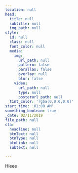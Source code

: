 ```yaml
---
location: null
head:
  title: null
  subtitle: null
  img_path: null
style:
  id: null
  class: null
  font_color: null
  media:
    img:
      url_path: null
      pattern: false
      parallax: false
      overlay: null
      blur: false
    video:
      url_path: null
      type: null
      posterurl_path: null
  tint_color: 'rgba(0,0,0,0.0)'
start_time: '01:00 AM'
something_boolean: true
_date: 02/11/2019
file_path: null
cta:
  headline: null
  btnText: null
  btnType: null
  btnLink: null
  subtext: null

---
```

<p>Hieee</p>

